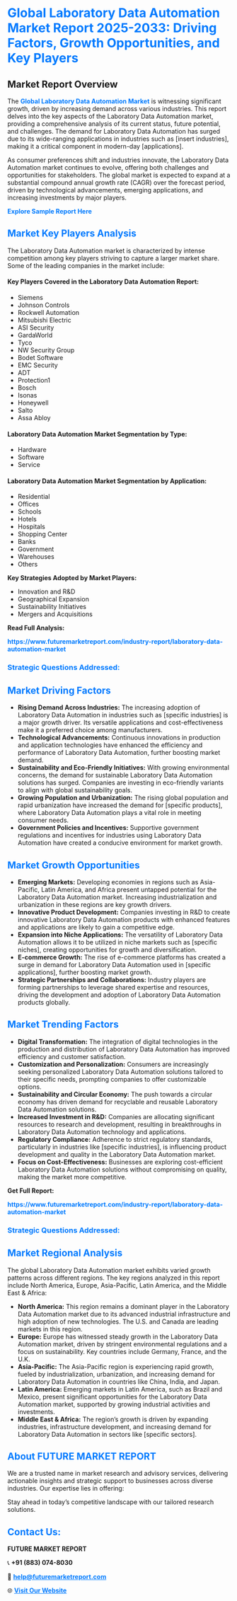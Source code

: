 <h1 style="color: #007BFF;">Global Laboratory Data Automation Market Report 2025-2033: Driving Factors, Growth Opportunities, and Key Players</h1>

<section id="overview">
<h2>Market Report Overview</h2>
<p>The <a href="https://www.futuremarketreport.com/industry-report/laboratory-data-automation-market" style="color: #007BFF; text-decoration: none;"><strong>Global Laboratory Data Automation Market</strong></a> is witnessing significant growth, driven by increasing demand across various industries. This report delves into the key aspects of the Laboratory Data Automation market, providing a comprehensive analysis of its current status, future potential, and challenges. The demand for Laboratory Data Automation has surged due to its wide-ranging applications in industries such as [insert industries], making it a critical component in modern-day [applications].</p>
<p>As consumer preferences shift and industries innovate, the Laboratory Data Automation market continues to evolve, offering both challenges and opportunities for stakeholders. The global market is expected to expand at a substantial compound annual growth rate (CAGR) over the forecast period, driven by technological advancements, emerging applications, and increasing investments by major players.</p>
</section>

<section id="overview">
<p><a href="https://www.futuremarketreport.com/request-sample/reportId=36643" style="color: #007BFF; text-decoration: none;"><strong>Explore Sample Report Here</strong></a></p>
</section>

<section id="key-players">
<h2 style="color: #007BFF;">Market Key Players Analysis</h2>
<p>The Laboratory Data Automation market is characterized by intense competition among key players striving to capture a larger market share. Some of the leading companies in the market include:</p>
<h4>Key Players Covered in the Laboratory Data Automation Report:</h4>
<ul><li>Siemens</li><li>Johnson Controls</li><li>Rockwell Automation</li><li>Mitsubishi Electric</li><li>ASI Security</li><li>GardaWorld</li><li>Tyco</li><li>NW Security Group</li><li>Bodet Software</li><li>EMC Security</li><li>ADT</li><li>Protection1</li><li>Bosch</li><li>Isonas</li><li>Honeywell</li><li>Salto</li><li>Assa Abloy</li></ul>
<h4>Laboratory Data Automation Market Segmentation by Type:</h4>
<ul><li>Hardware</li><li>Software</li><li>Service</li></ul>

<h4>Laboratory Data Automation Market Segmentation by Application:</h4>
<ul><li>Residential</li><li>Offices</li><li>Schools</li><li>Hotels</li><li>Hospitals</li><li>Shopping Center</li><li>Banks</li><li>Government</li><li>Warehouses</li><li>Others</li></ul>
<p><strong>Key Strategies Adopted by Market Players:</strong></p>
<ul>
<li>Innovation and R&D</li>
<li>Geographical Expansion</li>
<li>Sustainability Initiatives</li>
<li>Mergers and Acquisitions</li>
</ul>
</section>

<section>
<p><strong>Read Full Analysis: </strong></p><a href="https://www.futuremarketreport.com/industry-report/laboratory-data-automation-market" style="color: #007BFF; text-decoration: none;"><strong>https://www.futuremarketreport.com/industry-report/laboratory-data-automation-market</strong></a>
<h3 style="color: #007BFF;">Strategic Questions Addressed:</h3>
</section>

<section id="driving-factors">
<h2 style="color: #007BFF;">Market Driving Factors</h2>
<ul>
<li><strong>Rising Demand Across Industries:</strong> The increasing adoption of Laboratory Data Automation in industries such as [specific industries] is a major growth driver. Its versatile applications and cost-effectiveness make it a preferred choice among manufacturers.</li>
<li><strong>Technological Advancements:</strong> Continuous innovations in production and application technologies have enhanced the efficiency and performance of Laboratory Data Automation, further boosting market demand.</li>
<li><strong>Sustainability and Eco-Friendly Initiatives:</strong> With growing environmental concerns, the demand for sustainable Laboratory Data Automation solutions has surged. Companies are investing in eco-friendly variants to align with global sustainability goals.</li>
<li><strong>Growing Population and Urbanization:</strong> The rising global population and rapid urbanization have increased the demand for [specific products], where Laboratory Data Automation plays a vital role in meeting consumer needs.</li>
<li><strong>Government Policies and Incentives:</strong> Supportive government regulations and incentives for industries using Laboratory Data Automation have created a conducive environment for market growth.</li>
</ul>
</section>

<section id="growth-opportunities">
<h2 style="color: #007BFF;">Market Growth Opportunities</h2>
<ul>
<li><strong>Emerging Markets:</strong> Developing economies in regions such as Asia-Pacific, Latin America, and Africa present untapped potential for the Laboratory Data Automation market. Increasing industrialization and urbanization in these regions are key growth drivers.</li>
<li><strong>Innovative Product Development:</strong> Companies investing in R&D to create innovative Laboratory Data Automation products with enhanced features and applications are likely to gain a competitive edge.</li>
<li><strong>Expansion into Niche Applications:</strong> The versatility of Laboratory Data Automation allows it to be utilized in niche markets such as [specific niches], creating opportunities for growth and diversification.</li>
<li><strong>E-commerce Growth:</strong> The rise of e-commerce platforms has created a surge in demand for Laboratory Data Automation used in [specific applications], further boosting market growth.</li>
<li><strong>Strategic Partnerships and Collaborations:</strong> Industry players are forming partnerships to leverage shared expertise and resources, driving the development and adoption of Laboratory Data Automation products globally.</li>
</ul>
</section>

<section id="trending-factors">
<h2 style="color: #007BFF;">Market Trending Factors</h2>
<ul>
<li><strong>Digital Transformation:</strong> The integration of digital technologies in the production and distribution of Laboratory Data Automation has improved efficiency and customer satisfaction.</li>
<li><strong>Customization and Personalization:</strong> Consumers are increasingly seeking personalized Laboratory Data Automation solutions tailored to their specific needs, prompting companies to offer customizable options.</li>
<li><strong>Sustainability and Circular Economy:</strong> The push towards a circular economy has driven demand for recyclable and reusable Laboratory Data Automation solutions.</li>
<li><strong>Increased Investment in R&D:</strong> Companies are allocating significant resources to research and development, resulting in breakthroughs in Laboratory Data Automation technology and applications.</li>
<li><strong>Regulatory Compliance:</strong> Adherence to strict regulatory standards, particularly in industries like [specific industries], is influencing product development and quality in the Laboratory Data Automation market.</li>
<li><strong>Focus on Cost-Effectiveness:</strong> Businesses are exploring cost-efficient Laboratory Data Automation solutions without compromising on quality, making the market more competitive.</li>
</ul>
</section>

<section>
<p><strong>Get Full Report: </strong></p><a href="https://www.futuremarketreport.com/industry-report/laboratory-data-automation-market" style="color: #007BFF; text-decoration: none;"><strong>https://www.futuremarketreport.com/industry-report/laboratory-data-automation-market</strong></a>
<h3 style="color: #007BFF;">Strategic Questions Addressed:</h3>
</section>


<section id="regional-analysis">
<h2 style="color: #007BFF;">Market Regional Analysis</h2>
<p>The global Laboratory Data Automation market exhibits varied growth patterns across different regions. The key regions analyzed in this report include North America, Europe, Asia-Pacific, Latin America, and the Middle East & Africa:</p>
<ul>
<li><strong>North America:</strong> This region remains a dominant player in the Laboratory Data Automation market due to its advanced industrial infrastructure and high adoption of new technologies. The U.S. and Canada are leading markets in this region.</li>
<li><strong>Europe:</strong> Europe has witnessed steady growth in the Laboratory Data Automation market, driven by stringent environmental regulations and a focus on sustainability. Key countries include Germany, France, and the U.K.</li>
<li><strong>Asia-Pacific:</strong> The Asia-Pacific region is experiencing rapid growth, fueled by industrialization, urbanization, and increasing demand for Laboratory Data Automation in countries like China, India, and Japan.</li>
<li><strong>Latin America:</strong> Emerging markets in Latin America, such as Brazil and Mexico, present significant opportunities for the Laboratory Data Automation market, supported by growing industrial activities and investments.</li>
<li><strong>Middle East & Africa:</strong> The region’s growth is driven by expanding industries, infrastructure development, and increasing demand for Laboratory Data Automation in sectors like [specific sectors].</li>
</ul>
</section>

<footer>
<h2 style="color: #007BFF;">About FUTURE MARKET REPORT</h2>
<p>We are a trusted name in market research and advisory services, delivering actionable insights and strategic support to businesses across diverse industries. Our expertise lies in offering:</p>

<p>Stay ahead in today’s competitive landscape with our tailored research solutions.</p>

<h2 style="color: #007BFF;">Contact Us:</h2>
<p><strong>FUTURE MARKET REPORT</strong></p>
<p>📞 <strong>+91 (883) 074-8030</strong></p>
<p>📧 <strong><a href="mailto:help@futuremarketreport.com" style="color: #007BFF;">help@futuremarketreport.com</a></strong></p>
<p>🌐 <strong><a href="https://www.futuremarketreport.com/" style="color: #007BFF;">Visit Our Website</a></strong></p>
</footer>